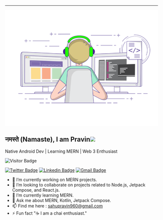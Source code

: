---
<p  align="center"><img height="380" src ="https://github.com/prvn347/prvn347/blob/main/codegif.gif" width="600"></p>

## नमस्ते (Namaste), I am Pravin<img src="https://media.giphy.com/media/mGcNjsfWAjY5AEZNw6/giphy.gif" width="50">
Native Android Dev | Learning MERN | Web 3 Enthusiast

![Visitor Badge](https://visitor-badge.laobi.icu/badge?page_id=prvn347.prvn347)


[![Twitter Badge](https://img.shields.io/badge/-@prvn347-1ca0f1?style=flat-square&labelColor=1ca0f1&logo=twitter&logoColor=white&link=https://twitter.com/raheprvn)](https://twitter.com/raheprvn) 
[![Linkedin Badge](https://img.shields.io/badge/-prvn347-blue?style=flat-square&logo=Linkedin&logoColor=white&link=https://www.linkedin.com/in/prvn347/)](https://www.linkedin.com/in/prvn347/)
[![Gmail Badge](https://img.shields.io/badge/-sahupravin960@gmail.com-c14438?style=flat-square&logo=Gmail&logoColor=white&link=mailto:sahupravin960@gmail.com)](mailto:sahupravin960@gmail.com)

- 🔭 I’m currently working on MERN projects.
- 👯 I’m looking to collaborate on projects related to Node.js, Jetpack Compose, and React.js.
- 🌱 I’m currently learning MERN.
- 💬 Ask me about MERN, Kotlin, Jetpack Compose.
- 📫 Find me here : [sahupravin960@gmail.com](mailto:sahupravin960@gmail.com)
- ⚡ Fun fact "☕ I am a chai enthusiast."
  


<!--### I am learning blog writings here - [maddhruv.dev](https://maddhruv.dev)-->


